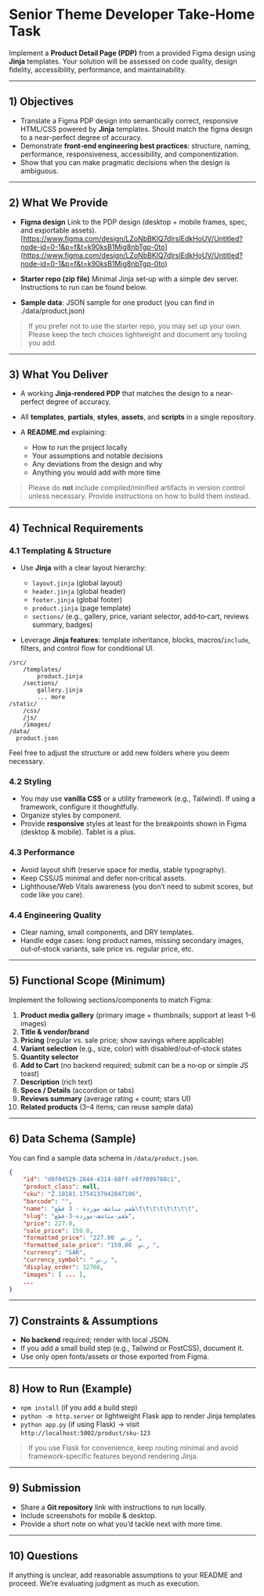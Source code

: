 # Senior Theme Developer Take‑Home Task

Implement a **Product Detail Page (PDP)** from a provided Figma design using **Jinja** templates. Your solution will be assessed on code quality, design fidelity, accessibility, performance, and maintainability.

---

## 1) Objectives

* Translate a Figma PDP design into semantically correct, responsive HTML/CSS powered by **Jinja** templates. Should match the figma design to a near-perfect degree of accuracy.
* Demonstrate **front‑end engineering best practices**: structure, naming, performance, responsiveness, accessibility, and componentization.
* Show that you can make pragmatic decisions when the design is ambiguous.

---

## 2) What We Provide

* **Figma design** Link to the PDP design (desktop + mobile frames, spec, and exportable assets).
[https://www.figma.com/design/LZoNbBKlQ7dlrsIEdkHoUV/Untitled?node-id=0-1&p=f&t=k90ksB1Mig8nbTgp-0to](https://www.figma.com/design/LZoNbBKlQ7dlrsIEdkHoUV/Untitled?node-id=0-1&p=f&t=k90ksB1Mig8nbTgp-0to)

* **Starter repo (zip file)** Minimal Jinja set‑up with a simple dev server. Instructions to run can be found below.
* **Sample data**: JSON sample for one product (you can find in ./data/product.json)

> If you prefer not to use the starter repo, you may set up your own. Please keep the tech choices lightweight and document any tooling you add.

---

## 3) What You Deliver

* A working **Jinja‑rendered PDP** that matches the design to a near-perfect degree of accuracy.
* All **templates**, **partials**, **styles**, **assets**, and **scripts** in a single repository.
* A **README.md** explaining:

  * How to run the project locally
  * Your assumptions and notable decisions
  * Any deviations from the design and why
  * Anything you would add with more time

> Please do **not** include compiled/minified artifacts in version control unless necessary. Provide instructions on how to build them instead.

---

## 4) Technical Requirements

### 4.1 Templating & Structure

* Use **Jinja** with a clear layout hierarchy:

  * `layout.jinja` (global layout)
  * `header.jinja` (global header)
  * `footer.jinja` (global footer)
  * `product.jinja` (page template)
  * `sections/` (e.g., gallery, price, variant selector, add‑to‑cart, reviews summary, badges)
* Leverage **Jinja features**: template inheritance, blocks, macros/`include`, filters, and control flow for conditional UI.


```
/src/
    /templates/
        product.jinja
    /sections/
        gallery.jinja
        ... more
/static/
    /css/
    /js/
    /images/
/data/
  product.json
```

Feel free to adjust the structure or add new folders where you deem necessary.

### 4.2 Styling

* You may use **vanilla CSS** or a utility framework (e.g., Tailwind). If using a framework, configure it thoughtfully.
* Organize styles by component.
* Provide **responsive** styles at least for the breakpoints shown in Figma (desktop & mobile). Tablet is a plus.

### 4.3 Performance

* Avoid layout shift (reserve space for media, stable typography).
* Keep CSS/JS minimal and defer non‑critical assets.
* Lighthouse/Web Vitals awareness (you don’t need to submit scores, but code like you care).

### 4.4 Engineering Quality

* Clear naming, small components, and DRY templates.
* Handle edge cases: long product names, missing secondary images, out‑of‑stock variants, sale price vs. regular price, etc.


---

## 5) Functional Scope (Minimum)

Implement the following sections/components to match Figma:

1. **Product media gallery** (primary image + thumbnails; support at least 1–6 images)
2. **Title & vendor/brand**
3. **Pricing** (regular vs. sale price; show savings where applicable)
4. **Variant selection** (e.g., size, color) with disabled/out‑of‑stock states
5. **Quantity selector**
6. **Add to Cart** (no backend required; submit can be a no‑op or simple JS toast)
7. **Description** (rich text)
8. **Specs / Details** (accordion or tabs)
9. **Reviews summary** (average rating + count; stars UI)
10. **Related products** (3–4 items; can reuse sample data)


---

## 6) Data Schema (Sample)

You can find a sample data schema in `/data/product.json`.
```json
{
    "id": "d8f04529-2844-4314-88ff-e8f7099788c1",
    "product_class": null,
    "sku": "Z.18181.1754137942847106",
    "barcode": "",
    "name": "طقم مناشف موردة - 3 قطع\t\t\t\t\t\t\t\t",
    "slug": "طقم-مناشف-موردة-3-قطع",
    "price": 227.0,
    "sale_price": 159.0,
    "formatted_price": "227.00  ر.س ",
    "formatted_sale_price": "159.00  ر.س ",
    "currency": "SAR",
    "currency_symbol": " ر.س ",
    "display_order": 32766,
    "images": [ ... ],
    ...
}
```

---

## 7) Constraints & Assumptions

* **No backend** required; render with local JSON.
* If you add a small build step (e.g., Tailwind or PostCSS), document it.
* Use only open fonts/assets or those exported from Figma.

---

## 8) How to Run (Example)

* `npm install` (if you add a build step)
* `python -m http.server` or lightweight Flask app to render Jinja templates
* `python app.py` (if using Flask) → visit `http://localhost:5002/product/sku-123`

> If you use Flask for convenience, keep routing minimal and avoid framework‑specific features beyond rendering Jinja.

---

## 9) Submission

* Share a **Git repository** link with instructions to run locally.
* Include screenshots for mobile & desktop.
* Provide a short note on what you’d tackle next with more time.

---

## 10) Questions

If anything is unclear, add reasonable assumptions to your README and proceed. We’re evaluating judgment as much as execution.
